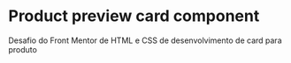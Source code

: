# Product preview card component
 Desafio do Front Mentor de HTML e CSS de desenvolvimento de card para produto 
